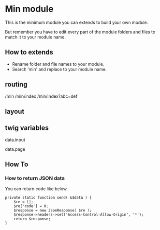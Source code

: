 # Min module

This is the minimum module you can extends to build your own module.

But remember you have to edit every part of the module folders and files to match it to your module name. 

## How to extends

* Rename folder and file names to your module.
* Search 'min' and replace to your module name.


## routing

/min
/min/index
/min/index?abc=def

## layout

## twig variables

data.input

data.page

## How To

### How to return JSON data

You can return code like below.

	private static function send( &$data ) {
		$re = [];
        $re['code'] = 0;
        $response = new JsonResponse( $re );
        $response->headers->set('Access-Control-Allow-Origin', '*');
        return $response;
	}


